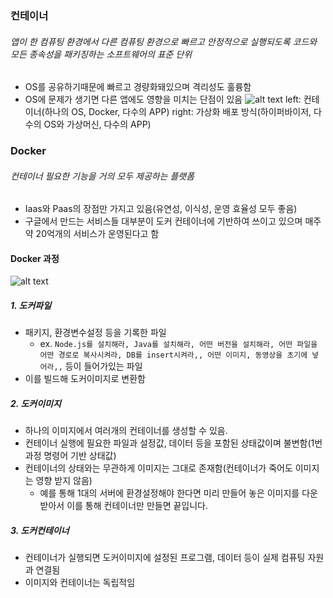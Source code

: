 ### 컨테이너

###### 앱이 한 컴퓨팅 환경에서 다른 컴퓨팅 환경으로 빠르고 안정적으로 실행되도록 코드와 모든 종속성을 패키징하는 소프트웨어의 표준 단위

- OS를 공유하기때문에 빠르고 경량화돼있으며 격리성도 훌륭함
- OS에 문제가 생기면 다른 앱에도 영향을 미치는 단점이 있음
  ![alt text](<스크린샷 2024-10-11 오후 11.18.00.png>)
  left: 컨테이너(하나의 OS, Docker, 다수의 APP)
  right: 가상화 배포 방식(하이퍼바이저, 다수의 OS와 가상머신, 다수의 APP)

### Docker

###### 컨테이너 필요한 기능을 거의 모두 제공하는 플랫폼

- Iaas와 Paas의 장점만 가지고 있음(유연성, 이식성, 운영 효율성 모두 좋음)
- 구글에서 만드는 서비스들 대부분이 도커 컨테이너에 기반하여 쓰이고 있으며 매주 약 20억개의 서비스가 운영된다고 함

#### Docker 과정

![alt text](<스크린샷 2024-10-11 오후 11.41.50.png>)

##### 1. 도커파일

- 패키지, 환경변수설정 등을 기록한 파일
  - ex. `Node.js를 설치해라, Java를 설치해라, 어떤 버전을 설치해라, 어떤 파일을 어떤 경로로 복사시켜라, DB를 insert시켜라,, 어떤 이미지, 동영상을 초기에 넣어라,,` 등이 들어가있는 파일
- 이를 빌드해 도커이미지로 변환함

##### 2. 도커이미지

- 하나의 이미지에서 여러개의 컨테이너를 생성할 수 있음.
- 컨테이너 실행에 필요한 파일과 설정값, 데이터 등을 포함된 상태값이며 불변함(1번 과정 명령어 기반 상태값)
- 컨테이너의 상태와는 무관하게 이미지는 그대로 존재함(컨테이너가 죽어도 이미지는 영향 받지 않음)
  - 예를 통해 1대의 서버에 환경설정해야 한다면 미리 만들어 놓은 이미지를 다운받아서 이를 통해 컨테이너만 만들면 끝입니다.

##### 3. 도커컨테이너

- 컨테이너가 실행되면 도커이미지에 설정된 프로그램, 데이터 등이 실제 컴퓨팅 자원과 연결됨
- 이미지와 컨테이너는 독립적임
